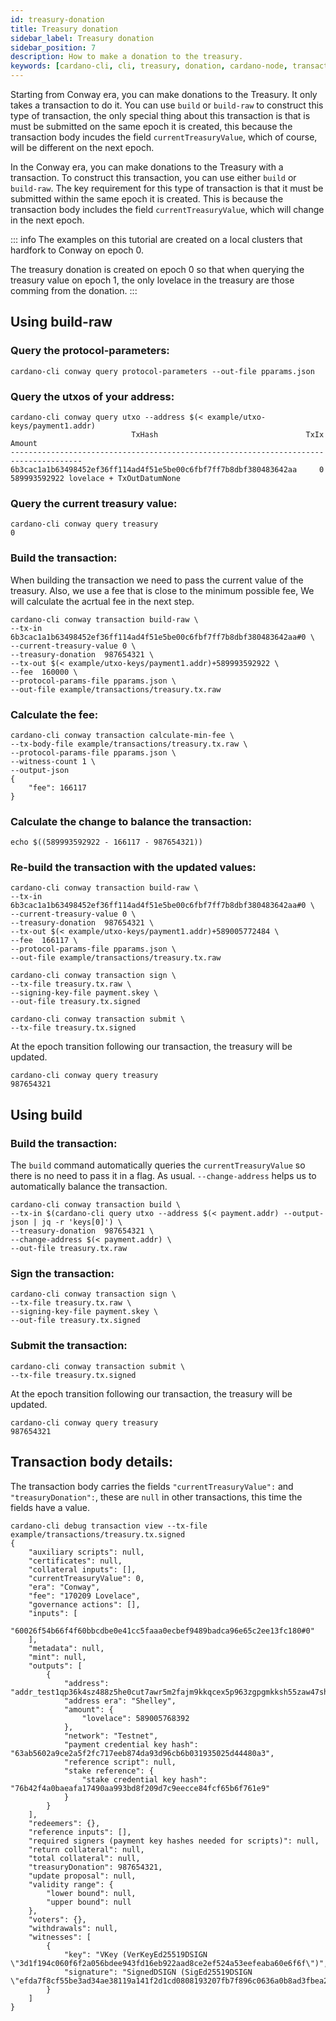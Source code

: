 ```yaml
---
id: treasury-donation
title: Treasury donation
sidebar_label: Treasury donation
sidebar_position: 7
description: How to make a donation to the treasury.
keywords: [cardano-cli, cli, treasury, donation, cardano-node, transactions]
---
```


Starting from Conway era, you can make donations to the Treasury. It only takes a transaction to do it. You can use `build` or `build-raw` to construct this type of transaction, the only special thing about this transaction is that is must be submitted on the same epoch it is created, this because the transaction body incudes the field `currentTreasuryValue`, which of course, will be different on the next epoch. 


In the Conway era, you can make donations to the Treasury with a transaction. To construct this transaction, you can use either `build` or `build-raw`. The key requirement for this type of transaction is that it must be submitted within the same epoch it is created. This is because the transaction body includes the field `currentTreasuryValue`, which will change in the next epoch. 

::: info
The examples on this tutorial are created on a local clusters that hardfork to Conway on epoch 0.

The treasury donation is created on epoch 0 so that when querying the treasury value on epoch 1, the only lovelace in the treasury are those comming from the donation. 
:::

## Using build-raw

### Query the protocol-parameters:

```
cardano-cli conway query protocol-parameters --out-file pparams.json
```

### Query the utxos of your address:

```
cardano-cli conway query utxo --address $(< example/utxo-keys/payment1.addr)
                           TxHash                                 TxIx        Amount
--------------------------------------------------------------------------------------
6b3cac1a1b63498452ef36ff114ad4f51e5be00c6fbf7ff7b8dbf380483642aa     0        589993592922 lovelace + TxOutDatumNone
```

### Query the current treasury value:

```
cardano-cli conway query treasury
0
```

### Build the transaction: 

When building the transaction we need to pass the current value of the treasury. Also, we use a fee that is close to the minimum possible fee, We will calculate the acrtual fee in the next step.

```
cardano-cli conway transaction build-raw \
--tx-in 6b3cac1a1b63498452ef36ff114ad4f51e5be00c6fbf7ff7b8dbf380483642aa#0 \
--current-treasury-value 0 \
--treasury-donation  987654321 \
--tx-out $(< example/utxo-keys/payment1.addr)+589993592922 \
--fee  160000 \
--protocol-params-file pparams.json \
--out-file example/transactions/treasury.tx.raw
```

### Calculate the fee:

```
cardano-cli conway transaction calculate-min-fee \
--tx-body-file example/transactions/treasury.tx.raw \
--protocol-params-file pparams.json \
--witness-count 1 \
--output-json
{
    "fee": 166117
}
```

### Calculate the change to balance the transaction:

```
echo $((589993592922 - 166117 - 987654321))
```

### Re-build the transaction with the updated values:

```
cardano-cli conway transaction build-raw \
--tx-in 6b3cac1a1b63498452ef36ff114ad4f51e5be00c6fbf7ff7b8dbf380483642aa#0 \
--current-treasury-value 0 \
--treasury-donation  987654321 \
--tx-out $(< example/utxo-keys/payment1.addr)+589005772484 \
--fee  166117 \
--protocol-params-file pparams.json \
--out-file example/transactions/treasury.tx.raw
```
```
cardano-cli conway transaction sign \
--tx-file treasury.tx.raw \
--signing-key-file payment.skey \
--out-file treasury.tx.signed
```
```
cardano-cli conway transaction submit \
--tx-file treasury.tx.signed
```

At the epoch transition following our transaction, the treasury will be updated.  

```
cardano-cli conway query treasury 
987654321
```

## Using build

### Build the transaction:

The `build` command automatically queries the `currentTreasuryValue` so there is no need to pass it in a flag. As usual. `--change-address` helps us to automatically balance the transaction.

```
cardano-cli conway transaction build \
--tx-in $(cardano-cli query utxo --address $(< payment.addr) --output-json | jq -r 'keys[0]') \
--treasury-donation  987654321 \
--change-address $(< payment.addr) \
--out-file treasury.tx.raw
```

### Sign the transaction:

```
cardano-cli conway transaction sign \
--tx-file treasury.tx.raw \
--signing-key-file payment.skey \
--out-file treasury.tx.signed
```

### Submit the transaction:

```
cardano-cli conway transaction submit \
--tx-file treasury.tx.signed
```

At the epoch transition following our transaction, the treasury will be updated.  

```
cardano-cli conway query treasury 
987654321
```

## Transaction body details:

The transaction body carries the fields `"currentTreasuryValue":` and `"treasuryDonation":`, these are `null` in other transactions, this time the fields have a value. 

```
cardano-cli debug transaction view --tx-file example/transactions/treasury.tx.signed
{
    "auxiliary scripts": null,
    "certificates": null,
    "collateral inputs": [],
    "currentTreasuryValue": 0,
    "era": "Conway",
    "fee": "170209 Lovelace",
    "governance actions": [],
    "inputs": [
        "60026f54b66f4f60bbcdbe0e41cc5faaa0ecbef9489badca96e65c2ee13fc180#0"
    ],
    "metadata": null,
    "mint": null,
    "outputs": [
        {
            "address": "addr_test1qp36k4sz488z5he0cut7awr5m2fajm9kkqcex5p963zgpgmkksh55zaw47shfy92nyaa3usf6ly7an8gfl8ktdhhv85s6zhl4v",
            "address era": "Shelley",
            "amount": {
                "lovelace": 589005768392
            },
            "network": "Testnet",
            "payment credential key hash": "63ab5602a9ce2a5f2fc717eeb874da93d96cb6b031935025d44480a3",
            "reference script": null,
            "stake reference": {
                "stake credential key hash": "76b42f4a0baeafa17490aa993bd8f209d7c9eecce84fcf65b6f761e9"
            }
        }
    ],
    "redeemers": {},
    "reference inputs": [],
    "required signers (payment key hashes needed for scripts)": null,
    "return collateral": null,
    "total collateral": null,
    "treasuryDonation": 987654321,
    "update proposal": null,
    "validity range": {
        "lower bound": null,
        "upper bound": null
    },
    "voters": {},
    "withdrawals": null,
    "witnesses": [
        {
            "key": "VKey (VerKeyEd25519DSIGN \"3d1f194c060f6f2a056bdee943fd16eb922aad8ce2ef524a53eefeaba60e6f6f\")",
            "signature": "SignedDSIGN (SigEd25519DSIGN \"efda7f8cf55be3ad34ae38119a141f2d1cd0808193207fb7f896c0636a0b8ad3fbea276db7ba516a25ba013837ab0e5cc396cbc615ff0821ff75a17f5a5b6d05\")"
        }
    ]
}
```
